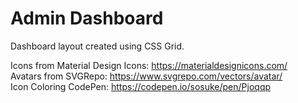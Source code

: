 # Admin Dashboard  

Dashboard layout created using CSS Grid.  

Icons from Material Design Icons: https://materialdesignicons.com/  
Avatars from SVGRepo: https://www.svgrepo.com/vectors/avatar/  
Icon Coloring CodePen: https://codepen.io/sosuke/pen/Pjoqqp  
